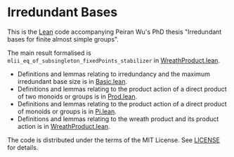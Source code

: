 # Irredundant Bases

This is the [Lean](https://lean-lang.org/) code accompanying Peiran Wu's PhD thesis "Irredundant bases for finite almost simple groups".

The main result formalised is `mlii_eq_of_subsingleton_fixedPoints_stabilizer` in [WreathProduct.lean](IrredundantBases/WreathProduct.lean).

- Definitions and lemmas relating to irredundancy and the maximum irredundant base size is in [Basic.lean](IrredundantBases/Basic.lean).
- Definitions and lemmas relating to the product action of a direct product of two monoids or groups is in [Prod.lean](IrredundantBases/Prod.lean).
- Definitions and lemmas relating to the product action of a direct product of monoids or groups is in [Pi.lean](IrredundantBases/Pi.lean).
- Definitions and lemmas relating to the wreath product and its product action is in [WreathProduct.lean](IrredundantBases/WreathProduct.lean).

The code is distributed under the terms of the MIT License.
See [LICENSE](LICENSE) for details.
